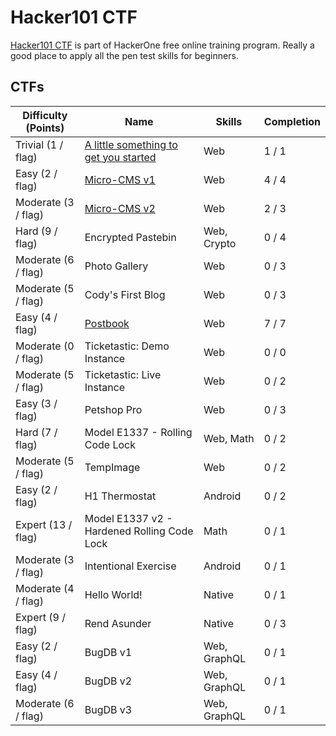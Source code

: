 # Hacker101 CTF

[Hacker101 CTF][1] is part of HackerOne free online training program. Really a good place to apply all the pen test skills for beginners.

## CTFs

| Difficulty (Points) |	Name                                              | Skills       | Completion |
| ------------------- | ------------------------------------------------- | ------------ | ---------- |
| Trivial (1 / flag)  | [A little something to get you started][2]        | Web          | 1 / 1      |
| Easy (2 / flag)     | [Micro-CMS v1][4]                                 | Web          | 4 / 4      |
| Moderate (3 / flag) | [Micro-CMS v2][5]                                 | Web          | 2 / 3      |
| Hard (9 / flag)     | Encrypted Pastebin                                | Web, Crypto  | 0 / 4      |
| Moderate (6 / flag) | Photo Gallery                                     | Web          | 0 / 3      |
| Moderate (5 / flag) | Cody's First Blog                                 | Web          | 0 / 3      |
| Easy (4 / flag)     | [Postbook][3]                                     | Web          | 7 / 7      |
| Moderate (0 / flag) | Ticketastic: Demo Instance                        | Web          | 0 / 0      |
| Moderate (5 / flag) | Ticketastic: Live Instance                        | Web          | 0 / 2      |
| Easy (3 / flag)     | Petshop Pro                                       | Web          | 0 / 3      |
| Hard (7 / flag)     | Model E1337 - Rolling Code Lock                   | Web, Math    | 0 / 2      |
| Moderate (5 / flag) | TempImage                                         | Web          | 0 / 2      |
| Easy (2 / flag)     | H1 Thermostat                                     | Android      | 0 / 2      |
| Expert (13 / flag)  | Model E1337 v2 - Hardened Rolling Code Lock       | Math         | 0 / 1      |
| Moderate (3 / flag) | Intentional Exercise                              | Android      | 0 / 1      |
| Moderate (4 / flag) | Hello World!                                      | Native       | 0 / 1      |
| Expert (9 / flag)   | Rend Asunder                                      | Native       | 0 / 3      |
| Easy (2 / flag)     | BugDB v1                                          | Web, GraphQL | 0 / 1      |
| Easy (4 / flag)     | BugDB v2                                          | Web, GraphQL | 0 / 1      |
| Moderate (6 / flag) | BugDB v3                                          | Web, GraphQL | 0 / 1      |

[1]: https://ctf.hacker101.com/ctf
[2]: ./a_little_something_to_get_you_started
[3]: ./postbook
[4]: ./micro-cms_v1
[5]: ./micro-cms_v2
